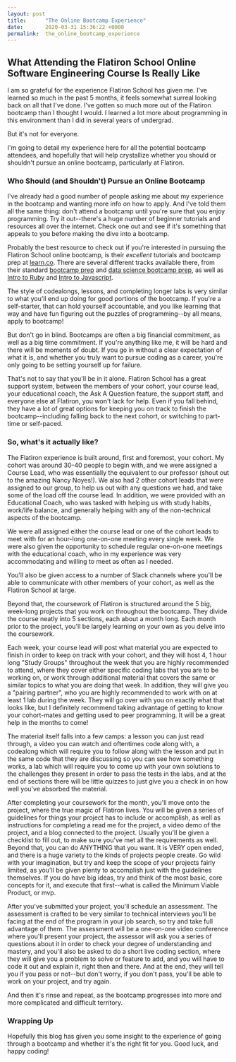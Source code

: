 ```yaml
---
layout: post
title:      "The Online Bootcamp Experience"
date:       2020-03-31 15:36:22 +0000
permalink:  the_online_bootcamp_experience
---
```


## What Attending the Flatiron School Online Software Engineering Course Is Really Like
I am so grateful for the experience Flatiron School has given me. I've learned so much in the past 5 months, it feels somewhat surreal looking back on all that I've done. I've gotten so much more out of the Flatiron bootcamp than I thought I would. I learned a lot more about programming in this environment than I did in several years of undergrad. 

But it's not for everyone. 

I'm going to detail my experience here for all the potential bootcamp attendees, and hopefully that will help crystallize whether you should or shouldn't pursue an online bootcamp, particularly at Flatiron.

### Who Should (and Shouldn't) Pursue an Online Bootcamp
I've already had a good number of people asking me about my experience in the bootcamp and wanting more info on how to apply. And I've told them all the same thing: don't attend a bootcamp until you're sure that you enjoy programming. Try it out--there's a huge number of beginner tutorials and resources all over the internet. Check one out and see if it's something that appeals to you before making the dive into a bootcamp. 

Probably the best resource to check out if you're interested in pursuing the Flatiron School online bootcamp, is their *excellent* tutorials and bootcamp prep at [learn.co](http://learn.co). There are several different tracks available there, from their standard [bootcamp prep](https://learn.co/courses/bootcamp-prep) and [data science bootcamp prep](https://learn.co/courses/data-science-bootcamp-prep), as well as [Intro to Ruby](https://learn.co/courses/introduction-to-ruby) and [Intro to Javascript](https://learn.co/courses/introduction-to-javascript). 

The style of codealongs, lessons, and completing longer labs is very similar to what you'll end up doing for good portions of the bootcamp. If you're a self-starter, that can hold yourself accountable, and you like learning that way and have fun figuring out the puzzles of programming--by all means, apply to bootcamp!

But don't go in blind. Bootcamps are often a big financial commitment, as well as a big time commitment. If you're anything like me, it will be hard and there will be moments of doubt. If you go in without a clear expectation of what it is, and whether you truly want to pursue coding as a career, you're only going to be setting yourself up for failure. 

That's not to say that you'll be in it alone. Flatiron School has a great support system, between the members of your cohort, your course lead, your educational coach, the Ask A Question feature, the support staff, and everyone else at Flatiron, you won't lack for help. Even if you fall behind, they have a lot of great options for keeping you on track to finish the bootcamp--including falling back to the next cohort, or switching to part-time or self-paced.

### So, what's it actually like?
The Flatiron experience is built around, first and foremost, your cohort. My cohort was around 30-40 people to begin with, and we were assigned a Course Lead, who was essentially the equivalent to our professor (shout out to the amazing Nancy Noyes!). We also had 2 other cohort leads that were assigned to our group, to help us out with any questions we had, and take some of the load off the course lead. In addition, we were provided with an Educational Coach, who was tasked with helping us with study habits, work/life balance, and generally helping with any of the non-technical aspects of the bootcamp. 

We were all assigned either the course lead or one of the cohort leads to meet with for an hour-long one-on-one meeting every single week. We were also given the opportunity to schedule regular one-on-one meetings with the educational coach, who in my experience was very accommodating and willing to meet as often as I needed.

You'll also be given access to a number of Slack channels where you'll be able to communicate with other members of your cohort, as well as the Flatiron School at large.

Beyond that, the coursework of Flatiron is structured around the 5 big, week-long projects that you work on throughout the bootcamp. They divide the course neatly into 5 sections, each about a month long. Each month prior to the project, you'll be largely learning on your own as you delve into the coursework. 

Each week, your course lead will post what material you are expected to finish in order to keep on track with your cohort, and they will host 4, 1 hour long "Study Groups" throughout the week that you are highly recommended to attend, where they cover either specific coding labs that you are to be working on, or work through additional material that covers the same or similar topics to what you are doing that week. In addition, they will give you a "pairing partner", who you are highly recommended to work with on at least 1 lab during the week. They will go over with you on exactly what that looks like, but I definitely recommend taking advantage of getting to know your cohort-mates and getting used to peer programming. It will be a great help in the months to come!

The material itself falls into a few camps: a lesson you can just read through, a video you can watch and oftentimes code along with, a codealong which will require you to follow along with the lesson and put in the same code that they are discussing so you can see how something works, a lab which will require you to come up with your own solutions to the challenges they present in order to pass the tests in the labs, and at the end of sections there will be little quizzes to just give you a check in on how well you've absorbed the material.

After completing your coursework for the month, you'll move onto the project, where the true magic of Flatiron lives. You will be given a series of guidelines for things your project has to include or accomplish, as well as instructions for completing a read me for the project, a video demo of the project, and a blog connected to the project. Usually you'll be given a checklist to fill out, to make sure you've met all the requirements as well. Beyond that, you can do ANYTHING that you want. It is VERY open ended, and there is a huge variety to the kinds of projects people create. Go wild with your imagination, but try and keep the scope of your projects fairly limited, as you'll be given plenty to accomplish just with the guidelines themselves. If you do have big ideas, try and think of the most basic, core concepts for it, and execute that first--what is called the Minimum Viable Product, or mvp.

After you've submitted your project, you'll schedule an assessment. The assessment is crafted to be very similar to technical interviews you'll be facing at the end of the program in your job search, so try and take full advantage of them. The assessment will be a one-on-one video conference where you'll present your project, the assessor will ask you a series of questions about it in order to check your degree of understanding and mastery, and you'll also be asked to do a short live coding section, where they will give you a problem to solve or feature to add, and you will have to code it out and explain it, right then and there. And at the end, they will tell you if you pass or not--but don't worry, if you don't pass, you'll be able to work on your project, and try again.

And then it's rinse and repeat, as the bootcamp progresses into more and more complicated and difficult territory.

### Wrapping Up
Hopefully this blog has given you some insight to the experience of going through a bootcamp and whether it's the right fit for you. Good luck, and happy coding!
